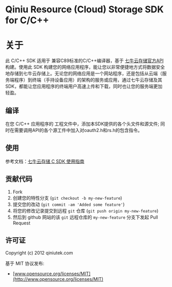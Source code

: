 # Qiniu Resource (Cloud) Storage SDK for C/C++

# 关于

此 C/C++ SDK 适用于 兼容C89标准的C/C++编译器，基于 [七牛云存储官方API](http://docs.qiniutek.com/v2/api/) 构建。使用此 SDK 构建您的网络应用程序，能让您以非常便捷地方式将数据安全地存储到七牛云存储上。无论您的网络应用是一个网站程序，还是包括从云端（服务端程序）到终端（手持设备应用）的架构的服务或应用，通过七牛云存储及其 SDK，都能让您应用程序的终端用户高速上传和下载，同时也让您的服务端更加轻盈。

## 编译

在您 C/C++ 应用程序的 工程文件中，添加本SDK提供的各个头文件和源文件;
同时在需要调用API的各个源工件中加入对oauth2.h和rs.h的包含指令。

## 使用

参考文档：[七牛云存储 C SDK 使用指南](http://docs.qiniutek.com/v2/sdk/c/)

## 贡献代码

1. Fork
2. 创建您的特性分支 (`git checkout -b my-new-feature`)
3. 提交您的改动 (`git commit -am 'Added some feature'`)
4. 将您的修改记录提交到远程 `git` 仓库 (`git push origin my-new-feature`)
5. 然后到 github 网站的该 `git` 远程仓库的 `my-new-feature` 分支下发起 Pull Request

## 许可证

Copyright (c) 2012 qiniutek.com

基于 MIT 协议发布:

* [www.opensource.org/licenses/MIT](http://www.opensource.org/licenses/MIT)
